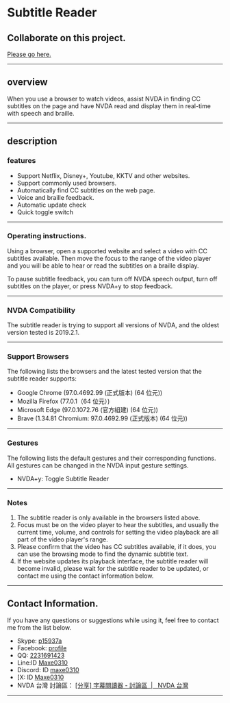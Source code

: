 # Subtitle Reader

## Collaborate on this project.

[Please go here. ](https://github.com/maxe-hsieh/subtitle_reader)

---

## overview

When you use a browser to watch videos, assist NVDA in finding CC subtitles on the page and have NVDA read and display them in real-time with speech and braille.

---

## description

### features

* Support Netflix, Disney+, Youtube, KKTV and other websites.
* Support commonly used browsers.
* Automatically find CC subtitles on the web page.
* Voice and braille feedback.
* Automatic update check
* Quick toggle switch

---

### Operating instructions.

Using a browser, open a supported website and select a video with CC subtitles available. Then move the focus to the range of the video player and you will be able to hear or read the subtitles on a braille display.

To pause subtitle feedback, you can turn off NVDA speech output, turn off subtitles on the player, or press NVDA+y to stop feedback.

---

### NVDA Compatibility

The subtitle reader is trying to support all versions of NVDA, and the oldest version tested is 2019.2.1.

---

### Support Browsers

The following lists the browsers and the latest tested version that the subtitle reader supports:

* Google Chrome (97.0.4692.99 (正式版本) (64 位元))
* Mozilla Firefox (77.0.1（64 位元）)
* Microsoft Edge (97.0.1072.76 (官方組建) (64 位元))
* Brave (1.34.81 Chromium: 97.0.4692.99 (正式版本) (64 位元))

---

### Gestures

The following lists the default gestures and their corresponding functions. All gestures can be changed in the NVDA input gesture settings.

* NVDA+y: Toggle Subtitle Reader

---

### Notes

1. The subtitle reader is only available in the browsers listed above.
2. Focus must be on the video player to hear the subtitles, and usually the current time, volume, and controls for setting the video playback are all part of the video player's range.
3. Please confirm that the video has CC subtitles available, if it does, you can use the browsing mode to find the dynamic subtitle text.
4. If the website updates its playback interface, the subtitle reader will become invalid, please wait for the subtitle reader to be updated, or contact me using the contact information below.

---

## Contact Information.

If you have any questions or suggestions while using it, feel free to contact me from the list below.

* Skype:
[p15937a](https://join.skype.com/invite/VnIdifjym1OR)
* Facebook:
[profile](https://m.facebook.com/profile.php?id=100002631752665&refid=46&ref=content_filter&__xts__[0]=12.%7B%22browse_result_type%22%3A%22browse_type_user%22%2C%22click_type%22%3A%22result%22%2C%22module_result_position%22%3A0%2C%22module_role%22%3A%22ENTITY_USER%22%2C%22result_id%22%3A100002631752665%2C%22session_id%22%3A%222108b07c-e391-4921-aaa7-474a90634d73%22%2C%22unit_id%22%3A%22mtouch_bem_res%3A30287062e76b81d229366f24878df5b4%22%2C%22unit_id_click_type%22%3A%22graph_search_results_item_in_module_tapped%22%2C%22unit_id_result_id%22%3A100002631752665%7D)
* QQ: 
[2231691423](tencent://AddContact/?fromId=45&fromSubId=1&subcmd=all&uin=2231691423)
* Line:ID 
[Maxe0310](#)
* Discord: ID 
[maxe0310](#)
* [X: ID 
[Maxe0310](https://x.com/Maxe0310)
* NVDA 台灣 討論區：
[[分享] 字幕閱讀器 - 討論區  |   NVDA 台灣](https://www.nvda.tw/discussion/ui=2005603400tm=1964947895)

---
